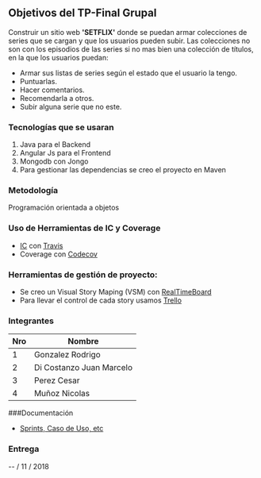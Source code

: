 ## Objetivos del TP-Final Grupal
  Construir un sitio web <strong>'SETFLIX'</strong> donde se puedan armar colecciones de series que se cargan y que los usuarios pueden subir.
Las colecciones no son con los episodios de las series si no mas bien una colección de títulos, en la que los usuarios
puedan:
  + Armar sus listas de series según el estado que el usuario la tengo.
  + Puntuarlas.
  + Hacer comentarios.
  + Recomendarla a otros.
  + Subir alguna serie que no este.

### Tecnologías que se usaran

1. Java para el Backend
2. Angular Js para el Frontend
3. Mongodb con Jongo
4. Para gestionar las dependencias se creo el proyecto en Maven


### Metodología

  Programación orientada a objetos

### Uso de Herramientas de IC y Coverage

+ [IC][1] con [Travis][2]
+ Coverage con [Codecov][3]

### Herramientas de gestión de proyecto:

- Se creo un Visual Story Maping (VSM) con [RealTimeBoard][4]
- Para llevar el control de cada story usamos [Trello][5]

### Integrantes

Nro | Nombre |
----|--------|
1   | Gonzalez Rodrigo |
2   | Di Costanzo Juan Marcelo |
3   | Perez Cesar|
4   | Muñoz Nicolas |

###Documentación
- [Sprints, Caso de Uso, etc][6]

### Entrega

-- / 11 / 2018



[1]: https://aws.amazon.com/es/devops/continuous-integration/
[2]: https://travis-ci.org/
[3]: https://codecov.io/
[4]: https://realtimeboard.com/app/board/o9J_kyiiKy4=/
[5]: https://trello.com/b/eQXCvU5z/setflix-eis-unq
[6]: https://github.com/RoAriel/eis_s2_2018_tpfinal_setflix/tree/master/documentacion
